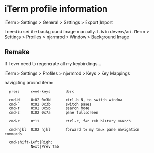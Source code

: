 # iTerm profile information

iTerm > Settings > General > Settings > Export|Import

I need to set the background image manually. It is in devenv/art.
iTerm > Settings > Profiles > njormrod > Window > Background Image


## Remake

If I ever need to regenerate all my keybindings...

iTerm > Settings > Profiles > njormrod > Keys > Key Mappings

navigating around iterm:
```
  press     send-keys       desc

  cmd-N     0x02 0x3N       ctrl-b N, to switch window
  cmd-`     0x02 0x3b       switch panes
  cmd-f     0x02 0x5b       search mode
  cmd-z     0x02 0x7a       pane fullscreen

  cmd-r     0x12            ctrl-r, for zsh history search

  cmd-hjkl  0x02 hjkl       forward to my tmux pane navigation commands

  cmd-shift-Left|Right
            Next|Prev Tab
```
